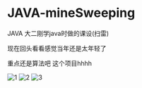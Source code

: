 # JAVA-mineSweeping
JAVA 大二刚学java时做的课设(扫雷)

现在回头看看感觉当年还是太年轻了

重点还是算法吧 这个项目hhhh 

![1](https://github.com/WingSherlock/JAVA-mineSweeping/blob/master/img/1.png)
![2](https://github.com/WingSherlock/JAVA-mineSweeping/blob/master/img/2.png)
![3](https://github.com/WingSherlock/JAVA-mineSweeping/blob/master/img/3.png)
